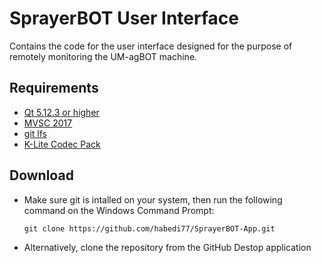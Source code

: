 # SprayerBOT User Interface
Contains the code for the user interface designed for the purpose of remotely monitoring the UM-agBOT machine.

## Requirements
* [Qt 5.12.3 or higher](https://github.com/Chianugoogidi/SprayerBOT-App/wiki/Qt-Installation-and-Configuration)
* [MVSC 2017](https://github.com/Chianugoogidi/SprayerBOT-App/wiki/Installation-and-Configuration-of-Visual-Studio-Community)
* [git lfs](https://git-lfs.github.com/)
* [K-Lite Codec Pack](https://codecguide.com/download_k-lite_codec_pack_standard.htm)

## Download

* Make sure git is intalled on your system, then run the following command on the Windows Command Prompt:

    `git clone https://github.com/habedi77/SprayerBOT-App.git`

* Alternatively, clone the repository from the GitHub Destop application
